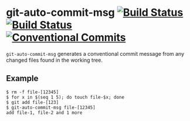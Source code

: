 # git-auto-commit-msg [![Build Status](https://travis-ci.org/growit-io/git-auto-commit-msg.svg?branch=master)](https://travis-ci.org/growit-io/git-auto-commit-msg) [![Build Status](https://travis-ci.org/growit-io/git-auto-commit-msg.svg?branch=next)](https://travis-ci.org/growit-io/git-auto-commit-msg) [![Conventional Commits](https://img.shields.io/badge/Conventional%20Commits-1.0.0-yellow.svg)](https://conventionalcommits.org)

`git-auto-commit-msg` generates a conventional commit message from any changed files found in the working tree.

## Example
    $ rm -f file-[12345]
    $ for x in $(seq 1 5); do touch file-$x; done
    $ git add file-[123]
    $ git-auto-commit-msg file-[12345]
    add file-1, file-2 and 1 more
